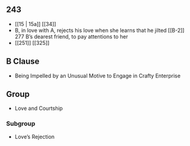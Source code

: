 ## 243
- [[15 | 15a]] [[34]] 
- B, in love with A, rejects his love when she learns that he jilted [[B-2]] 277 B’s dearest friend, to pay attentions to her
- [[251]] [[325]] 

## B Clause
- Being Impelled by an Unusual Motive to Engage in Crafty Enterprise

## Group
- Love and Courtship

### Subgroup
- Love’s Rejection

